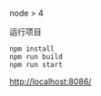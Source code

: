 

node > 4

运行项目

```
npm install
npm run build
npm run start
```

[http://localhost:8086/](http://localhost:8086/)